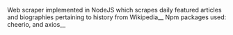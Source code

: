 Web scraper implemented in NodeJS which scrapes daily featured articles and biographies pertaining to history from Wikipedia__
Npm packages used: cheerio, and axios__